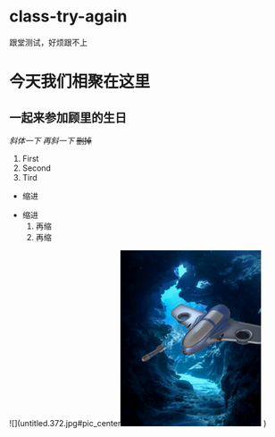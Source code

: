 # class-try-again
跟堂测试，好烦跟不上


# 今天我们相聚在这里
## 一起来参加顾里的生日
*斜体一下*
_再斜一下_
~~删掉~~
1. First
2. Second
3. Tird
- 缩进
* 缩进
    1. 再缩
    2. 再缩

![](untitled.372.jpg#pic_center<img src="untitled.372.jpg" width="50%" height="auto"> ) 

